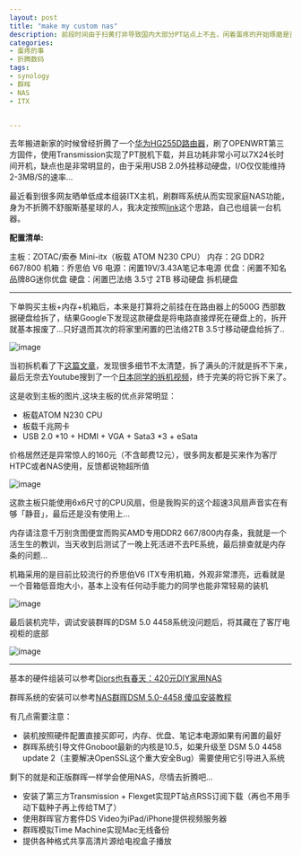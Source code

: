 ```yaml
---
layout: post
title: "make my custom nas"
description: 前段时间由于扫黄打非导致国内大部分PT站点上不去，闲着蛋疼的开始琢磨是否需要折腾一个NAS作为家庭存储+影音播放+脱机下载使用，于是自己组装了一台ITX机器刷了synology系统...
categories:
- 蛋疼的事
- 折腾数码
tags:
- synology
- 群晖
- NAS
- ITX


---
```


去年搬进新家的时候曾经折腾了一个[华为HG255D路由器](http://redirect.simba.taobao.com/rd?w=unionnojs&f=http%3A%2F%2Fre.taobao.com%2Feauction%3Fe%3DInbV5XuTBiHebLdhAWchHBWPN1SFdommWPt1fh5JBxyLltG5xFicOSZqewpHPyZzVuAX9KjHXqlrRF2mRoYw2w6%252F27l4VpYj72xyKpEWvWWB3ujUJI0OeA%253D%253D%26ptype%3D100010&k=e2e107a2b72ca1b1&c=un&b=alimm_0&p=mm_16933576_5054595_15502779)，刷了OPENWRT第三方固件，使用Transmission实现了PT脱机下载，并且功耗非常小可以7X24长时间开机，缺点也是非常明显的，由于采用USB 2.0外挂移动硬盘，I/O仅仅能维持2-3MB/S的速率...

最近看到很多网友晒单低成本组装ITX主机，刷群晖系统从而实现家庭NAS功能，身为不折腾不舒服斯基星球的人，我决定按照[link](http://show.smzdm.com/detail/60369)这个思路，自己也组装一台机器。

**配置清单:**

主板：ZOTAC/索泰 Mini-itx（板载 ATOM N230 CPU）
内存：2G DDR2 667/800
机箱：乔思伯 V6
电源：闲置19V/3.43A笔记本电源
优盘：闲置不知名品牌8G迷你优盘
硬盘：闲置巴法络 3.5寸 2TB 移动硬盘 拆机硬盘

---

下单购买主板+内存+机箱后，本来是打算将之前挂在在路由器上的500G 西部数据硬盘给拆了，结果Google下发现这款硬盘是将电路直接焊死在硬盘上的，拆开就基本报废了...只好退而其次的将家里闲置的巴法络2TB 3.5寸移动硬盘给拆了..

![image](http://gtms02.alicdn.com/tps/i2/T1H6klFJNaXXaUGAjo-600-626.jpg)

当初拆机看了下[这篇文章](http://show.smzdm.com/detail/10237)，发现很多细节不太清楚，拆了满头的汗就是拆不下来，最后无奈去Youtube搜到了一个[日本同学的拆机视频](https://www.youtube.com/watch?v=4-L0loK45Ck)，终于完美的将它拆下来了。

这是收到主板的图片,这块主板的优点非常明显：

* 板载ATOM N230 CPU
* 板载千兆网卡
* USB 2.0 *10 + HDMI + VGA + Sata3 *3 + eSata

价格居然还是异常惊人的160元（不含邮费12元），很多网友都是买来作为客厅HTPC或者NAS使用，反馈都说物超所值

![image](http://gtms03.alicdn.com/tps/i3/T1Gr7nFTJXXXaIyj2o-600-600.jpg)

这款主板只能使用6x6尺寸的CPU风扇，但是我购买的这个超速3风扇声音实在有够「静音」，最后还是没有使用上...

内存请注意千万别贪图便宜而购买AMD专用DDR2 667/800内存条，我就是一个活生生的教训，当天收到后测试了一晚上死活进不去PE系统，最后排查就是内存条的问题...

机箱采用的是目前比较流行的乔思伯V6 ITX专用机箱，外观非常漂亮，远看就是一个音箱低音炮大小，基本上没有任何动手能力的同学也能非常轻易的装机

![image](http://gtms01.alicdn.com/tps/i1/T1wxgeFQ0dXXaIyj2o-600-600.jpg)

最后装机完毕，调试安装群晖的DSM 5.0 4458系统没问题后，将其藏在了客厅电视柜的底部

![image](http://gtms02.alicdn.com/tps/i2/T1TJceFGheXXaIyj2o-600-600.jpg)

---

基本的硬件组装可以参考[Diors也有春天：420元DIY家用NAS](http://show.smzdm.com/detail/60369)

群晖系统的安装可以参考[NAS群晖DSM 5.0-4458 傻瓜安装教程](http://jy.smzdm.com/detail/20115)

有几点需要注意：

* 装机按照硬件配置直接买即可，内存、优盘、笔记本电源如果有闲置的最好
* 群晖系统引导文件Gnoboot最新的内核是10.5，如果升级至 DSM 5.0 4458 update 2（主要解决OpenSSL这个重大安全Bug）需要使用它引导进入系统


剩下的就是和正版群晖一样学会使用NAS，尽情去折腾吧...

* 安装了第三方Transmission + Flexget实现PT站点RSS订阅下载（再也不用手动下载种子再上传给TM了）
* 使用群晖官方套件DS Video为iPad/iPhone提供视频服务器
* 群晖模拟Time Machine实现Mac无线备份
* 提供各种格式共享高清片源给电视盒子播放